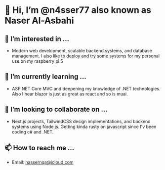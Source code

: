 # 👋 Hi, I’m @n4sser77 also known as Naser Al-Asbahi

## 👀 I’m interested in ...
- Modern web development, scalable backend systems, and database management. I also like to deploy and try some systems for my personal use on my raspberry pi 5

## 🌱 I’m currently learning ...
- ASP.NET Core MVC and deepening my knowledge of .NET technologies. Also I hear blazor is just as great as react and so is muai.

## 💞️ I’m looking to collaborate on ...
- Next.js projects, TailwindCSS design implementations, and backend systems using Node.js. Getting kinda rusty on javascript since I'v been coding c# and .NET.

## 📫 How to reach me ...
- Email: nassernqa@icloud.com
  
